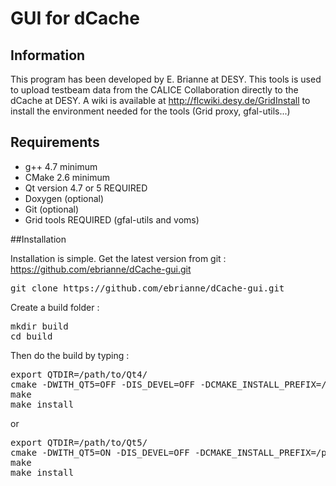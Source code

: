# GUI for dCache

## Information

This program has been developed by E. Brianne at DESY. 
This tools is used to upload testbeam data from the CALICE Collaboration directly to the dCache at DESY. 
A wiki is available at http://flcwiki.desy.de/GridInstall to install the environment needed for the tools (Grid proxy, gfal-utils...)

## Requirements

* g++ 4.7 minimum
* CMake 2.6 minimum
* Qt version 4.7 or 5 REQUIRED
* Doxygen (optional)
* Git (optional)
* Grid tools REQUIRED (gfal-utils and voms)

##Installation

Installation is simple. Get the latest version from git : https://github.com/ebrianne/dCache-gui.git
<pre>
git clone https://github.com/ebrianne/dCache-gui.git
</pre>
Create a build folder :
<pre>
mkdir build
cd build
</pre>
Then do the build by typing :
<pre>
export QTDIR=/path/to/Qt4/
cmake -DWITH_QT5=OFF -DIS_DEVEL=OFF -DCMAKE_INSTALL_PREFIX=/path/to/dCache_src/build -DUSE_GIT=ON -DBUILD_DOCUMENTATION=ON ..
make
make install
</pre>
or
<pre>
export QTDIR=/path/to/Qt5/
cmake -DWITH_QT5=ON -DIS_DEVEL=OFF -DCMAKE_INSTALL_PREFIX=/path/to/dCache_src/build -DUSE_GIT=ON -DBUILD_DOCUMENTATION=ON ..
make
make install
</pre>
